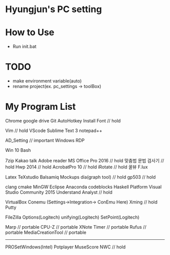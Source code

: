 # Hyungjun's PC setting

# How to Use
- Run init.bat

# TODO
- make environment variable(auto)
- rename project(ex. pc_settings -> toolBox)

# My Program List
Chrome
google drive
Git
AutoHotkey
Install Font		// hold

Vim			// hold
VScode
Sublime Text 3
notepad++

AD_Setting		// important
Windows RDP

Win 10 Bash

7zip
Kakao talk
Adobe reader
MS Office Pro 2016	// hold
맞춤법 문법 검사기	// hold
Hwp 2014		// hold
AcrobatPro 10		// hold
iRotate			// hold
꿀뷰
F.lux

Latex
TeXstudio
Balsamiq Mockups
dia(graph tool)		// hold
gp503			// hold

clang
cmake
MinGW
Eclipse
Anaconda
codeblocks
Haskell Platform
Visual Studio Community 2015
Understand Analyst	// hold

VirtualBox
Conemu (Settings->Integration-> ConEmu Here)
Xming			// hold
Putty

FileZilla
Options(Logitech)
unifying(Logitech)
SetPoint(Logitech)

Marp			// portable
CPU-Z			// portable
XNote Timer		// portable
Rufus			// portable
MediaCreationTool	// portable

-------------------------------------------
PROSetWindows(Intel)
Potplayer
MuseScore
NWC			// hold
